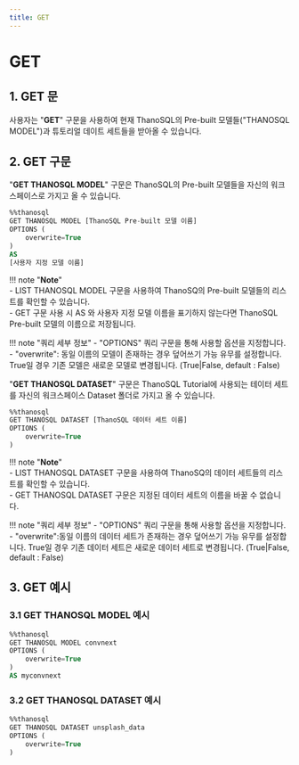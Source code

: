 ```yaml
---
title: GET
---
```


# __GET__

## __1. GET 문__

사용자는 "__GET__" 구문을 사용하여 현재 ThanoSQL의 Pre-built 모델들("THANOSQL MODEL")과 튜토리얼 데이트 세트들을 받아올 수 있습니다. 

## __2. GET 구문__

"__GET THANOSQL MODEL__" 구문은 ThanoSQL의 Pre-built 모델들을 자신의 워크스페이스로 가지고 올 수 있습니다.

```sql
%%thanosql
GET THANOSQL MODEL [ThanoSQL Pre-built 모델 이름] 
OPTIONS (
    overwrite=True
) 
AS 
[사용자 지정 모델 이름]
```

!!! note "__Note__"    
    - LIST THANOSQL MODEL 구문을 사용하여 ThanoSQ의 Pre-built 모델들의 리스트를 확인할 수 있습니다.  
    - GET 구문 사용 시 AS 와 사용자 지정 모델 이름을 표기하지 않는다면 ThanoSQL Pre-built 모델의 이름으로 저장됩니다.

!!! note "쿼리 세부 정보"
    - "OPTIONS" 쿼리 구문을 통해 사용할 옵션을 지정합니다.
        - "overwrite": 동일 이름의 모델이 존재하는 경우 덮어쓰기 가능 유무를 설정합니다. True일 경우 기존 모델은 새로운 모델로 변경됩니다. (True|False, default : False)

"__GET THANOSQL DATASET__" 구문은 ThanoSQL Tutorial에 사용되는 테이터 세트를 자신의 워크스페이스 Dataset 폴더로 가지고 올 수 있습니다. 

```sql
%%thanosql
GET THANOSQL DATASET [ThanoSQL 데이터 세트 이름]
OPTIONS (
    overwrite=True 
)
```

!!! note "__Note__"    
    - LIST THANOSQL DATASET 구문을 사용하여 ThanoSQ의 데이터 세트들의 리스트를 확인할 수 있습니다.  
    - GET THANOSQL DATASET 구문은 지정된 데이터 세트의 이름을 바꿀 수 없습니다. 

!!! note "쿼리 세부 정보"
    - "OPTIONS" 쿼리 구문을 통해 사용할 옵션을 지정합니다.
        - "overwrite":동일 이름의 데이터 세트가 존재하는 경우 덮어쓰기 가능 유무를 설정합니다. True일 경우 기존 데이터 세트은 새로운 데이터 세트로 변경됩니다. (True|False, default : False) 

## __3. GET 예시__ 

### __3.1 GET THANOSQL MODEL 예시__

```sql
%%thanosql
GET THANOSQL MODEL convnext
OPTIONS (
    overwrite=True
)
AS myconvnext
```

### __3.2 GET THANOSQL DATASET 예시__

```sql
%%thanosql
GET THANOSQL DATASET unsplash_data
OPTIONS (
    overwrite=True
)
```

